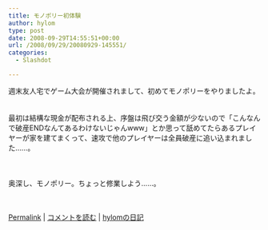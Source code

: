 ```yaml
---
title: モノポリー初体験
author: hylom
type: post
date: 2008-09-29T14:55:51+00:00
url: /2008/09/29/20080929-145551/
categories:
  - Slashdot

---
```

週末友人宅でゲーム大会が開催されまして、初めてモノポリーをやりましたよ。  
</br>   
最初は結構な現金が配布される上、序盤は飛び交う金額が少ないので「こんなんで破産ENDなんてあるわけないじゃんwww」とか思って舐めてたらあるプレイヤーが家を建てまくって、速攻で他のプレイヤーは全員破産に追い込まれました……。</br>  
</br>   
奥深し、モノポリー。ちょっと修業しよう……。</br>  
</br> 

   [Permalink][1] |    [コメントを読む][2] |    [hylomの日記][3] 

</br>

 [1]: http://slashdot.jp/~hylom/journal/453784
 [2]: http://slashdot.jp/~hylom/journal/453784#acomments
 [3]: http://slashdot.jp/~hylom/journal/
